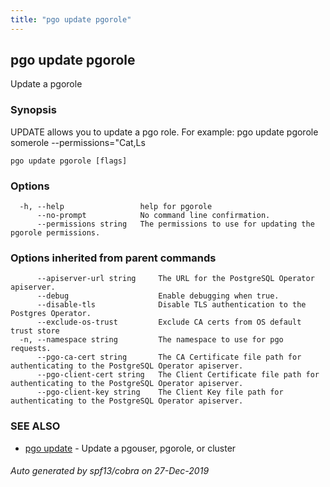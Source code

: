 ```yaml
---
title: "pgo update pgorole"
---
```

## pgo update pgorole

Update a pgorole

### Synopsis

UPDATE allows you to update a pgo role. For example:
		pgo update pgorole somerole  --permissions="Cat,Ls

```
pgo update pgorole [flags]
```

### Options

```
  -h, --help                 help for pgorole
      --no-prompt            No command line confirmation.
      --permissions string   The permissions to use for updating the pgorole permissions.
```

### Options inherited from parent commands

```
      --apiserver-url string     The URL for the PostgreSQL Operator apiserver.
      --debug                    Enable debugging when true.
      --disable-tls              Disable TLS authentication to the Postgres Operator.
      --exclude-os-trust         Exclude CA certs from OS default trust store
  -n, --namespace string         The namespace to use for pgo requests.
      --pgo-ca-cert string       The CA Certificate file path for authenticating to the PostgreSQL Operator apiserver.
      --pgo-client-cert string   The Client Certificate file path for authenticating to the PostgreSQL Operator apiserver.
      --pgo-client-key string    The Client Key file path for authenticating to the PostgreSQL Operator apiserver.
```

### SEE ALSO

* [pgo update](/pgo-cli/reference/pgo_update/)	 - Update a pgouser, pgorole, or cluster

###### Auto generated by spf13/cobra on 27-Dec-2019
